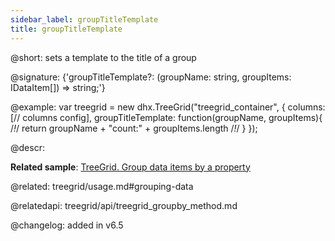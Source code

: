 ```yaml
---
sidebar_label: groupTitleTemplate
title: groupTitleTemplate
---          
```


@short: sets a template to the title of a group

@signature: {'groupTitleTemplate?: (groupName: string, groupItems: IDataItem[]) => string;'}

@example: 
var treegrid = new dhx.TreeGrid("treegrid_container", {
    columns: [// columns config],
    groupTitleTemplate: function(groupName, groupItems){ /*!*/
        return groupName + "count:" + groupItems.length /*!*/
    }
});


@descr: 

**Related sample**: [TreeGrid. Group data items by a property](https://snippet.dhtmlx.com/bue6zm6w)

@related:
treegrid/usage.md#grouping-data

@relatedapi: treegrid/api/treegrid_groupby_method.md


@changelog: added in v6.5